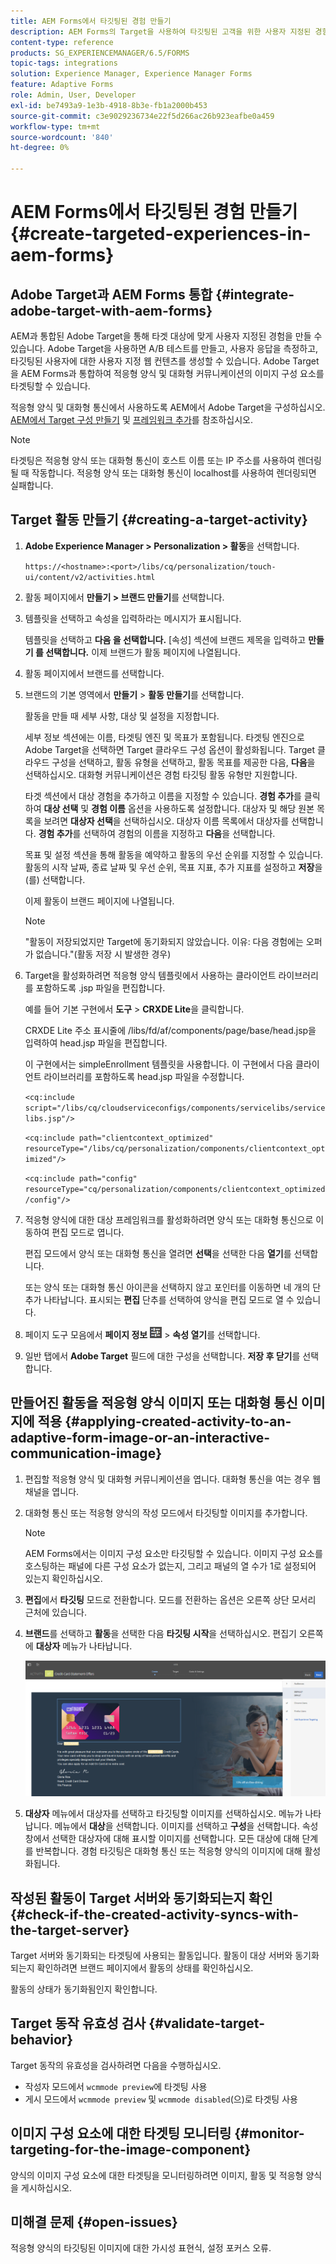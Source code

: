 ```yaml
---
title: AEM Forms에서 타깃팅된 경험 만들기
description: AEM Forms의 Target을 사용하여 타깃팅된 고객을 위한 사용자 지정된 경험을 만듭니다.
content-type: reference
products: SG_EXPERIENCEMANAGER/6.5/FORMS
topic-tags: integrations
solution: Experience Manager, Experience Manager Forms
feature: Adaptive Forms
role: Admin, User, Developer
exl-id: be7493a9-1e3b-4918-8b3e-fb1a2000b453
source-git-commit: c3e9029236734e22f5d266ac26b923eafbe0a459
workflow-type: tm+mt
source-wordcount: '840'
ht-degree: 0%

---
```


# AEM Forms에서 타깃팅된 경험 만들기 {#create-targeted-experiences-in-aem-forms}

## Adobe Target과 AEM Forms 통합 {#integrate-adobe-target-with-aem-forms}

AEM과 통합된 Adobe Target을 통해 타겟 대상에 맞게 사용자 지정된 경험을 만들 수 있습니다. Adobe Target을 사용하면 A/B 테스트를 만들고, 사용자 응답을 측정하고, 타깃팅된 사용자에 대한 사용자 지정 웹 컨텐츠를 생성할 수 있습니다. Adobe Target을 AEM Forms과 통합하여 적응형 양식 및 대화형 커뮤니케이션의 이미지 구성 요소를 타겟팅할 수 있습니다.

적응형 양식 및 대화형 통신에서 사용하도록 AEM에서 Adobe Target을 구성하십시오. [AEM에서 Target 구성 만들기](/help/sites-administering/target.md) 및 [프레임워크 추가](/help/sites-administering/target.md)를 참조하십시오.

>[!NOTE]
>
>타겟팅은 적응형 양식 또는 대화형 통신이 호스트 이름 또는 IP 주소를 사용하여 렌더링될 때 작동합니다. 적응형 양식 또는 대화형 통신이 localhost를 사용하여 렌더링되면 실패합니다.

## Target 활동 만들기 {#creating-a-target-activity}

1. **Adobe Experience Manager > Personalization > 활동**&#x200B;을 선택합니다.

   `https://<hostname>:<port>/libs/cq/personalization/touch-ui/content/v2/activities.html`

1. 활동 페이지에서 **만들기 > 브랜드 만들기**&#x200B;를 선택합니다.
1. 템플릿을 선택하고 속성을 입력하라는 메시지가 표시됩니다.

   템플릿을 선택하고 **다음 을 선택합니다.** [속성] 섹션에 브랜드 제목을 입력하고 **만들기 를 선택합니다.**
이제 브랜드가 활동 페이지에 나열됩니다.

1. 활동 페이지에서 브랜드를 선택합니다.
1. 브랜드의 기본 영역에서 **만들기** > **활동 만들기**&#x200B;를 선택합니다.

   활동을 만들 때 세부 사항, 대상 및 설정을 지정합니다.

   세부 정보 섹션에는 이름, 타겟팅 엔진 및 목표가 포함됩니다. 타겟팅 엔진으로 Adobe Target을 선택하면 Target 클라우드 구성 옵션이 활성화됩니다. Target 클라우드 구성을 선택하고, 활동 유형을 선택하고, 활동 목표를 제공한 다음, **다음**&#x200B;을 선택하십시오. 대화형 커뮤니케이션은 경험 타깃팅 활동 유형만 지원합니다.

   타겟 섹션에서 대상 경험을 추가하고 이름을 지정할 수 있습니다. **경험 추가**&#x200B;를 클릭하여 **대상 선택** 및 **경험 이름** 옵션을 사용하도록 설정합니다. 대상자 및 해당 원본 목록을 보려면 **대상자 선택**&#x200B;을 선택하십시오. 대상자 이름 목록에서 대상자를 선택합니다. **경험 추가**&#x200B;를 선택하여 경험의 이름을 지정하고 **다음**&#x200B;을 선택합니다.

   목표 및 설정 섹션을 통해 활동을 예약하고 활동의 우선 순위를 지정할 수 있습니다. 활동의 시작 날짜, 종료 날짜 및 우선 순위, 목표 지표, 추가 지표를 설정하고 **저장**&#x200B;을(를) 선택합니다.

   이제 활동이 브랜드 페이지에 나열됩니다.

   >[!NOTE]
   >
   >&quot;활동이 저장되었지만 Target에 동기화되지 않았습니다. 이유: 다음 경험에는 오퍼가 없습니다.&quot;(활동 저장 시 발생한 경우)

1. Target을 활성화하려면 적응형 양식 템플릿에서 사용하는 클라이언트 라이브러리를 포함하도록 .jsp 파일을 편집합니다.

   예를 들어 기본 구현에서 **도구** > **CRXDE Lite**&#x200B;을 클릭합니다.

   CRXDE Lite 주소 표시줄에 /libs/fd/af/components/page/base/head.jsp을 입력하여 head.jsp 파일을 편집합니다.

   이 구현에서는 simpleEnrollment 템플릿을 사용합니다. 이 구현에서 다음 클라이언트 라이브러리를 포함하도록 head.jsp 파일을 수정합니다.

   `<cq:include script="/libs/cq/cloudserviceconfigs/components/servicelibs/servicelibs.jsp"/>`

   `<cq:include path="clientcontext_optimized" resourceType="/libs/cq/personalization/components/clientcontext_optimized"/>`

   `<cq:include path="config" resourceType="cq/personalization/components/clientcontext_optimized/config"/>`

1. 적응형 양식에 대한 대상 프레임워크를 활성화하려면 양식 또는 대화형 통신으로 이동하여 편집 모드로 엽니다.

   편집 모드에서 양식 또는 대화형 통신을 열려면 **선택**&#x200B;을 선택한 다음 **열기**&#x200B;를 선택합니다.

   또는 양식 또는 대화형 통신 아이콘을 선택하지 않고 포인터를 이동하면 네 개의 단추가 나타납니다. 표시되는 **편집** 단추를 선택하여 양식을 편집 모드로 열 수 있습니다.

1. 페이지 도구 모음에서 **페이지 정보** ![테마-옵션](assets/theme-options.png) > **속성 열기**&#x200B;를 선택합니다.
1. 일반 탭에서 **Adobe Target** 필드에 대한 구성을 선택합니다. **저장 후 닫기**&#x200B;를 선택합니다.

## 만들어진 활동을 적응형 양식 이미지 또는 대화형 통신 이미지에 적용 {#applying-created-activity-to-an-adaptive-form-image-or-an-interactive-communication-image}

1. 편집할 적응형 양식 및 대화형 커뮤니케이션을 엽니다. 대화형 통신을 여는 경우 웹 채널을 엽니다.

1. 대화형 통신 또는 적응형 양식의 작성 모드에서 타깃팅할 이미지를 추가합니다.

   >[!NOTE]
   >
   >AEM Forms에서는 이미지 구성 요소만 타깃팅할 수 있습니다. 이미지 구성 요소를 호스팅하는 패널에 다른 구성 요소가 없는지, 그리고 패널의 열 수가 1로 설정되어 있는지 확인하십시오.

1. **편집**&#x200B;에서 **타깃팅** 모드로 전환합니다. 모드를 전환하는 옵션은 오른쪽 상단 모서리 근처에 있습니다.
1. **브랜드**&#x200B;를 선택하고 **활동**&#x200B;을 선택한 다음 **타깃팅 시작**&#x200B;을 선택하십시오. 편집기 오른쪽에 **대상자** 메뉴가 나타납니다.

   ![타깃팅 메뉴](assets/targeting-menu.png)

1. **대상자** 메뉴에서 대상자를 선택하고 타깃팅할 이미지를 선택하십시오. 메뉴가 나타납니다. 메뉴에서 **대상**&#x200B;을 선택합니다. 이미지를 선택하고 **구성**&#x200B;을 선택합니다. 속성 창에서 선택한 대상자에 대해 표시할 이미지를 선택합니다. 모든 대상에 대해 단계를 반복합니다. 경험 타깃팅은 대화형 통신 또는 적응형 양식의 이미지에 대해 활성화됩니다.

## 작성된 활동이 Target 서버와 동기화되는지 확인 {#check-if-the-created-activity-syncs-with-the-target-server}

Target 서버와 동기화되는 타겟팅에 사용되는 활동입니다. 활동이 대상 서버와 동기화되는지 확인하려면 브랜드 페이지에서 활동의 상태를 확인하십시오.

활동의 상태가 동기화됨인지 확인합니다.

## Target 동작 유효성 검사 {#validate-target-behavior}

Target 동작의 유효성을 검사하려면 다음을 수행하십시오.

* 작성자 모드에서 `wcmmode preview`에 타겟팅 사용
* 게시 모드에서 `wcmmode preview` 및 `wcmmode disabled`(으)로 타겟팅 사용

## 이미지 구성 요소에 대한 타겟팅 모니터링 {#monitor-targeting-for-the-image-component}

양식의 이미지 구성 요소에 대한 타겟팅을 모니터링하려면 이미지, 활동 및 적응형 양식을 게시하십시오.

## 미해결 문제 {#open-issues}

적응형 양식의 타깃팅된 이미지에 대한 가시성 표현식, 설정 포커스 오류.
